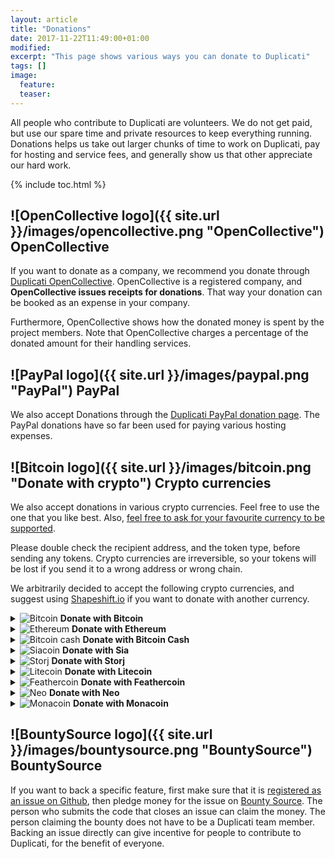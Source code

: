```yaml
---
layout: article
title: "Donations"
date: 2017-11-22T11:49:00+01:00
modified:
excerpt: "This page shows various ways you can donate to Duplicati"
tags: []
image:
  feature:
  teaser:
---
```



All people who contribute to Duplicati are volunteers. We do not get paid, but use our spare time and private resources to keep everything running. Donations helps us take out larger chunks of time to work on Duplicati, pay for hosting and service fees, and generally show us that other appreciate our hard work.

{% include toc.html %}

## ![OpenCollective logo]({{ site.url }}/images/opencollective.png "OpenCollective") OpenCollective
If you want to donate as a company, we recommend you donate through [Duplicati OpenCollective](https://opencollective.com/duplicati). OpenCollective is a registered company, and **OpenCollective issues receipts for donations**. That way your donation can be booked as an expense in your company. 

Furthermore, OpenCollective shows how the donated money is spent by the project members. Note that OpenCollective charges a percentage of the donated amount for their handling services.

## ![PayPal logo]({{ site.url }}/images/paypal.png "PayPal") PayPal
We also accept Donations through the [Duplicati PayPal donation page](https://goo.gl/5TJ4yB). The PayPal donations have so far been used for paying various hosting expenses.

## ![Bitcoin logo]({{ site.url }}/images/bitcoin.png "Donate with crypto") Crypto currencies
We also accept donations in various crypto currencies. Feel free to use the one that you like best. Also, [feel free to ask for your favourite currency to be supported](https://forum.duplicati.com).

Please double check the recipient address, and the token type, before sending any tokens. Crypto currencies are irreversible, so your tokens will be lost if you send it to a wrong address or wrong chain.

We arbitrarily decided to accept the following crypto currencies, and suggest using [Shapeshift.io](https://www.shapeshift.io/) if you want to donate with another currency. 

<details>
  <summary><img alt="Bitcoin" src="{{ site.url }}/images/bitcoin.png" /> <b>Donate with Bitcoin</b></summary>
  <img alt="Bitcoin QR code 1Lfzs4EQBtjqQyARfxW1vH5JMRaz7tVCir" src="{{ site.url }}/images/bitcoin-qr_new.png" title="1Lfzs4EQBtjqQyARfxW1vH5JMRaz7tVCir" />
  
  Bitcoin Address: 1Lfzs4EQBtjqQyARfxW1vH5JMRaz7tVCir
</details>

<details>
  <summary><img alt="Ethereum" src="{{ site.url }}/images/ethereum.png" title="Ethereum" /> <b>Donate with Ethereum</b></summary>
  <img alt="Ethereum QR code 0xa122e65b01fd18dad0caafc8122e83a3f6cf73a5" src="{{ site.url }}/images/ethereum-qr.png"  title="0xa122e65b01fd18dad0caafc8122e83a3f6cf73a5" />
  
  Ethereum Address: 0xa122e65b01fd18dad0caafc8122e83a3f6cf73a5
</details>

<details>
  <summary><img alt="Bitcoin cash" src="{{ site.url }}/images/bitcoincash.png" title="Bitcoin cash" /> <b>Donate with Bitcoin Cash</b></summary>
  <img alt="Bitcoin cash QR code 165gSZ9UshGyUKPyguWELJ9cbxvmsNzYCw" src="{{ site.url }}/images/bitcoin-cash-qr.png" title="165gSZ9UshGyUKPyguWELJ9cbxvmsNzYCw" />
  
  Bitcoin Cash Address: 165gSZ9UshGyUKPyguWELJ9cbxvmsNzYCw
</details>

<details>
  <summary><img alt="Siacoin" src="{{ site.url }}/images/siacoin.png" title="Siacoin" /> <b>Donate with Sia</b></summary>
  <img alt="Sia QR code cd1811d152f8ff8fdbcc7a55ed059f22b9d944cf1208a6258180ca3e78789ac0d98e463a9a92" src="{{ site.url }}/images/bitcoin-cash-qr.png" title="cd1811d152f8ff8fdbcc7a55ed059f22b9d944cf1208a6258180ca3e78789ac0d98e463a9a92" />
  
  Sia Address: cd1811d152f8ff8fdbcc7a55ed059f22b9d944cf1208a6258180ca3e78789ac0d98e463a9a92
</details>

<details>
  <summary><img alt="Storj" src="{{ site.url }}/images/storj.png" title="Storj" /> <b>Donate with Storj</b></summary>
  <img alt="Storj QR code 0x549d724ba23f9bfc51ca953268da278cf1584428" src="{{ site.url }}/images/storj-qr.png" title="0x549d724ba23f9bfc51ca953268da278cf1584428" />
  
  Storj Address: 0x549d724ba23f9bfc51ca953268da278cf1584428
</details>

<details>
  <summary><img alt="Litecoin" src="{{ site.url }}/images/litecoin.png" title="Litecoin" /> <b>Donate with Litecoin</b></summary>
  <img alt="Litecoin QR code LQWT1CyioWDLB5EL9qotK69VqYbKU6Niro" src="{{ site.url }}/images/litecoin-qr.png" title="LQWT1CyioWDLB5EL9qotK69VqYbKU6Niro" />
  
  Litecoin Address: LQWT1CyioWDLB5EL9qotK69VqYbKU6Niro
</details>

<details>
  <summary><img alt="Feathercoin" src="{{ site.url }}/images/feathercoin.png" title="Feathercoin" /> <b>Donate with Feathercoin</b></summary>
  <img alt="Feathercoin QR code 6uohdnDjH9h3safydBNBZhfKmJ3nFJDG53" src="{{ site.url }}/images/feathercoin-qr.png" title="6uohdnDjH9h3safydBNBZhfKmJ3nFJDG53" />
  Feathercoin Address: 6uohdnDjH9h3safydBNBZhfKmJ3nFJDG53
</details>

<details>
  <summary><img alt="Neo" src="{{ site.url }}/images/neo.png" title="Neo" /> <b>Donate with Neo</b></summary>
  <img alt="Neo QR code AU3HPqquJWg9Vwqkh4PgRWpo5eQpoUHJEi" src="{{ site.url }}/images/neo-qr.png" title="AU3HPqquJWg9Vwqkh4PgRWpo5eQpoUHJEi" />
  
  Neo Address: AU3HPqquJWg9Vwqkh4PgRWpo5eQpoUHJEi
</details>

<details>
  <summary><img alt="Monacoin" src="{{ site.url }}/images/monacoin.png" title="Monacoin" /> <b>Donate with Monacoin</b></summary>
  <img alt="Monacoin QR code MGmxaFtogUNk6uFju9RmDKFQZx5FkDX75w" src="{{ site.url }}/images/monacoin-qr.png" title="MGmxaFtogUNk6uFju9RmDKFQZx5FkDX75w" />
  
  Monacoin Address: MGmxaFtogUNk6uFju9RmDKFQZx5FkDX75w
</details>

## ![BountySource logo]({{ site.url }}/images/bountysource.png "BountySource") BountySource
If you want to back a specific feature, first make sure that it is [registered as an issue on Github](https://github.com/duplicati/duplicati/issues), then pledge money for the issue on [Bounty Source](https://www.bountysource.com/teams/duplicati/issues). 
The person who submits the code that closes an issue can claim the money. The person claiming the bounty does not have to be a Duplicati team member. Backing an issue directly can give incentive for people to contribute to Duplicati, for the benefit of everyone.

